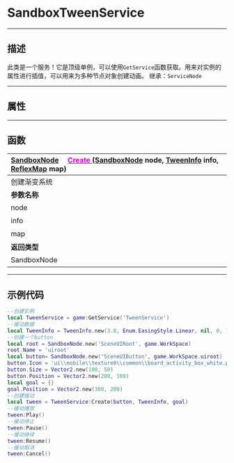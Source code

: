 # SandboxTweenService
------------------------------------------------------------------------------------------
## 描述

此类是一个服务！它是顶级单例，可以使用`GetService`函数获取。用来对实例的属性进行插值，可以用来为多种节点对象创建动画。
继承：`ServiceNode`

------------------------------------------------------------------------------------------
## 属性

------------------------------------------------------------------------------------------
## 函数

|<div style="width:500px">[SandboxNode]() &emsp;[<font color="dd00dd">Create</font> ]() ([SandboxNode]() node, [TweenInfo]() info, [ReflexMap]() map)</div>|<div style="width:100px"></div>|<div style="width:45px"></div>|<div style="width:400px"></div>|
|:---|:---|:---|:---|
|创建渐变系统||||
|**参数名称**|**类别**|**默认**|**描述**|
|node|SandboxNode||执行`tween`节点对象|
|info|TweenInfo||对`tween`进行插值的信息|
|map|ReflexMap||进行tween的属性和其目标值的表|
|**返回类型**|||**概要**|
|SandboxNode|||渐变节点|


------------------------------------------------------------------------------------------
## 示例代码

```lua
--创建实例
local TweenService = game:GetService('TweenService')
--缓动数据
local TweenInfo = TweenInfo.new(3.0, Enum.EasingStyle.Linear, nil, 0, 1)
--创建一个button
local root = SandboxNode.new('SceneUIRoot', game.WorkSpace)
root.Name = 'uiroot'
local button= SandboxNode.new('SceneUIButton', game.WorkSpace.uiroot)
button.Icon = 'ui\\mobile\\texture0\\common\\board_activity_box_white.png'
button.Size = Vector2.new(100, 50)
button.Position = Vector2.new(200, 100)
local goal = {}
goal.Position = Vector2.new(300, 200)
--创建缓动
local tween = TweenService:Create(button, TweenInfo, goal)
--缓动播放
tween:Play()
--缓动停止
tween:Pause()
--缓动继续
tween:Resume()
--缓动取消
tween:Cancel()
```